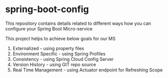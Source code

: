 # spring-boot-config
This repository contains details related to different ways how you can configure your Spring Boot Micro-service

This project helps to achieve below goals for our MS
  1) Externalized - using property files
  2) Environment Specific - using Spring Profiles
  3) Consistency - using Spring Cloud Config Server
  4) Version History - using GIT repo source
  5) Real Time Management - using Actuator endpoint for Refreshing Scope

